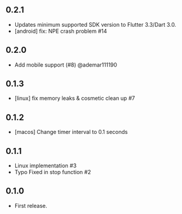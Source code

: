 ## 0.2.1

* Updates minimum supported SDK version to Flutter 3.3/Dart 3.0.
* [android] fix: NPE crash problem #14

## 0.2.0

* Add mobile support (#8) @ademar111190

## 0.1.3

* [linux] fix memory leaks & cosmetic clean up #7

## 0.1.2

* [macos] Change timer interval to 0.1 seconds

## 0.1.1

* Linux implementation #3
* Typo Fixed in stop function #2

## 0.1.0

* First release.
